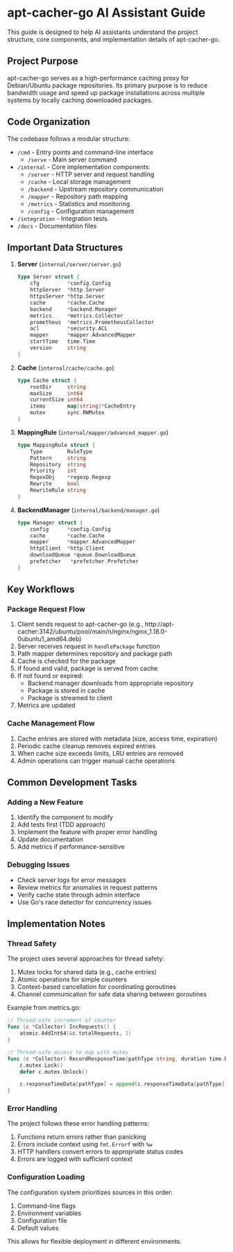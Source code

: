 <!-- file: docs/ai_assistant_guide.md -->

# apt-cacher-go AI Assistant Guide

This guide is designed to help AI assistants understand the project structure, core components, and implementation details of apt-cacher-go.

## Project Purpose

apt-cacher-go serves as a high-performance caching proxy for Debian/Ubuntu package repositories. Its primary purpose is to reduce bandwidth usage and speed up package installations across multiple systems by locally caching downloaded packages.

## Code Organization

The codebase follows a modular structure:

- `/cmd` - Entry points and command-line interface
  - `/serve` - Main server command
- `/internal` - Core implementation components:
  - `/server` - HTTP server and request handling
  - `/cache` - Local storage management
  - `/backend` - Upstream repository communication
  - `/mapper` - Repository path mapping
  - `/metrics` - Statistics and monitoring
  - `/config` - Configuration management
- `/integration` - Integration tests
- `/docs` - Documentation files

## Important Data Structures

1. **Server** (`internal/server/server.go`)
   ```go
   type Server struct {
       cfg         *config.Config
       httpServer  *http.Server
       httpsServer *http.Server
       cache       *cache.Cache
       backend     *backend.Manager
       metrics     *metrics.Collector
       prometheus  *metrics.PrometheusCollector
       acl         *security.ACL
       mapper      *mapper.AdvancedMapper
       startTime   time.Time
       version     string
   }
   ```

2. **Cache** (`internal/cache/cache.go`)
   ```go
   type Cache struct {
       rootDir     string
       maxSize     int64
       currentSize int64
       items       map[string]*CacheEntry
       mutex       sync.RWMutex
   }
   ```

3. **MappingRule** (`internal/mapper/advanced_mapper.go`)
   ```go
   type MappingRule struct {
       Type        RuleType
       Pattern     string
       Repository  string
       Priority    int
       RegexObj    *regexp.Regexp
       Rewrite     bool
       RewriteRule string
   }
   ```

4. **BackendManager** (`internal/backend/manager.go`)
   ```go
   type Manager struct {
       config      *config.Config
       cache       *cache.Cache
       mapper      *mapper.AdvancedMapper
       httpClient  *http.Client
       downloadQueue *queue.DownloadQueue
       prefetcher   *prefetcher.Prefetcher
   }
   ```

## Key Workflows

### Package Request Flow

1. Client sends request to apt-cacher-go (e.g., http://apt-cacher:3142/ubuntu/pool/main/n/nginx/nginx_1.18.0-0ubuntu1_amd64.deb)
2. Server receives request in `handlePackage` function
3. Path mapper determines repository and package path
4. Cache is checked for the package
5. If found and valid, package is served from cache
6. If not found or expired:
   - Backend manager downloads from appropriate repository
   - Package is stored in cache
   - Package is streamed to client
7. Metrics are updated

### Cache Management Flow

1. Cache entries are stored with metadata (size, access time, expiration)
2. Periodic cache cleanup removes expired entries
3. When cache size exceeds limits, LRU entries are removed
4. Admin operations can trigger manual cache operations

## Common Development Tasks

### Adding a New Feature

1. Identify the component to modify
2. Add tests first (TDD approach)
3. Implement the feature with proper error handling
4. Update documentation
5. Add metrics if performance-sensitive

### Debugging Issues

- Check server logs for error messages
- Review metrics for anomalies in request patterns
- Verify cache state through admin interface
- Use Go's race detector for concurrency issues

## Implementation Notes

### Thread Safety

The project uses several approaches for thread safety:

1. Mutex locks for shared data (e.g., cache entries)
2. Atomic operations for simple counters
3. Context-based cancellation for coordinating goroutines
4. Channel communication for safe data sharing between goroutines

Example from metrics.go:
```go
// Thread-safe increment of counter
func (c *Collector) IncRequests() {
    atomic.AddInt64(&c.totalRequests, 1)
}

// Thread-safe access to map with mutex
func (c *Collector) RecordResponseTime(pathType string, duration time.Duration) {
    c.mutex.Lock()
    defer c.mutex.Unlock()

    c.responseTimeData[pathType] = append(c.responseTimeData[pathType], duration)
}
```

### Error Handling

The project follows these error handling patterns:

1. Functions return errors rather than panicking
2. Errors include context using `fmt.Errorf` with `%w`
3. HTTP handlers convert errors to appropriate status codes
4. Errors are logged with sufficient context

### Configuration Loading

The configuration system prioritizes sources in this order:

1. Command-line flags
2. Environment variables
3. Configuration file
4. Default values

This allows for flexible deployment in different environments.
